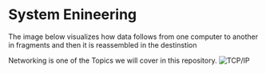 # System Enineering
The image below visualizes how data follows from one computer to another in fragments and then it is reassembled in the destinstion

Networking is one of the Topics we will cover in this repository.
![TCP/IP](https://github.com/HassanMunene/alx-system_engineering-devops/blob/master/What_is_TCP-IP.webp)
